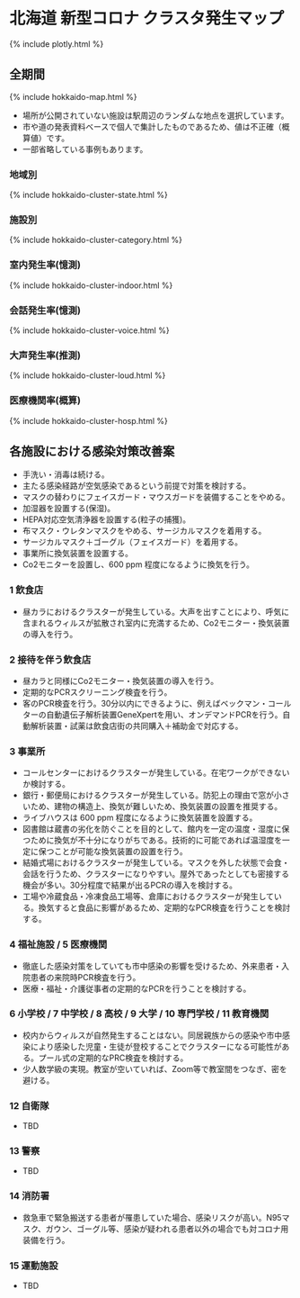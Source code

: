 # 北海道 新型コロナ クラスタ発生マップ
{% include plotly.html %}

## 全期間
{% include hokkaido-map.html %}

* 場所が公開されていない施設は駅周辺のランダムな地点を選択しています。
* 市や道の発表資料ベースで個人で集計したものであるため、値は不正確（概算値）です。
* 一部省略している事例もあります。

### 地域別

{% include hokkaido-cluster-state.html %}

### 施設別

{% include hokkaido-cluster-category.html %}

### 室内発生率(憶測)

{% include hokkaido-cluster-indoor.html %}

### 会話発生率(憶測)

{% include hokkaido-cluster-voice.html %}

### 大声発生率(推測)

{% include hokkaido-cluster-loud.html %}

### 医療機関率(概算)

{% include hokkaido-cluster-hosp.html %}

## 各施設における感染対策改善案

* 手洗い・消毒は続ける。
* 主たる感染経路が空気感染であるという前提で対策を検討する。
* マスクの替わりにフェイスガード・マウスガードを装備することをやめる。
* 加湿器を設置する(保湿)。
* HEPA対応空気清浄器を設置する(粒子の捕獲)。
* 布マスク・ウレタンマスクをやめる、サージカルマスクを着用する。
* サージカルマスク＋ゴーグル（フェイスガード）を着用する。
* 事業所に換気装置を設置する。
* Co2モニターを設置し、600 ppm 程度になるように換気を行う。

### 1 飲食店

* 昼カラにおけるクラスターが発生している。大声を出すことにより、呼気に含まれるウィルスが拡散され室内に充満するため、Co2モニター・換気装置の導入を行う。

### 2 接待を伴う飲食店

* 昼カラと同様にCo2モニター・換気装置の導入を行う。
* 定期的なPCRスクリーニング検査を行う。
* 客のPCR検査を行う。30分以内にできるように、例えばベックマン・コールターの自動遺伝子解析装置GeneXpertを用い、オンデマンドPCRを行う。自動解析装置・試薬は飲食店街の共同購入＋補助金で対応する。

### 3 事業所

* コールセンターにおけるクラスターが発生している。在宅ワークができないか検討する。
* 銀行・郵便局におけるクラスターが発生している。防犯上の理由で窓が小さいため、建物の構造上、換気が難しいため、換気装置の設置を推奨する。
* ライブハウスは 600 ppm 程度になるように換気装置を設置する。
* 図書館は蔵書の劣化を防ぐことを目的として、館内を一定の温度・湿度に保つために換気が不十分になりがちである。技術的に可能であれば温湿度を一定に保つことが可能な換気装置の設置を行う。
* 結婚式場におけるクラスターが発生している。マスクを外した状態で会食・会話を行うため、クラスターになりやすい。屋外であったとしても密接する機会が多い。30分程度で結果が出るPCRの導入を検討する。
* 工場や冷蔵食品・冷凍食品工場等、倉庫におけるクラスターが発生している。換気すると食品に影響があるため、定期的なPCR検査を行うことを検討する。

### 4 福祉施設 / 5 医療機関

* 徹底した感染対策をしていても市中感染の影響を受けるため、外来患者・入院患者の来院時PCR検査を行う。
* 医療・福祉・介護従事者の定期的なPCRを行うことを検討する。

### 6 小学校 / 7 中学校 / 8 高校 / 9 大学 / 10 専門学校 / 11 教育機関

* 校内からウィルスが自然発生することはない。同居親族からの感染や市中感染により感染した児童・生徒が登校することでクラスターになる可能性がある。プール式の定期的なPRC検査を検討する。
* 少人数学級の実現。教室が空いていれば、Zoom等で教室間をつなぎ、密を避ける。

### 12 自衛隊

* TBD 

### 13 警察

* TBD 

### 14 消防署

* 救急車で緊急搬送する患者が罹患していた場合、感染リスクが高い。N95マスク、ガウン、ゴーグル等、感染が疑われる患者以外の場合でも対コロナ用装備を行う。

### 15 運動施設

* TBD 


